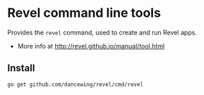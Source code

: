 # Revel command line tools

Provides the `revel` command, used to create and run Revel apps.

- More info at http://revel.github.io/manual/tool.html

Install
------------
```bash
go get github.com/dancewing/revel/cmd/revel
```
